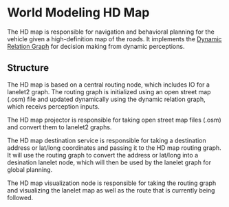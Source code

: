 # World Modeling HD Map

The HD map is responsible for navigation and behavioral planning for the vehicle given a high-definition map of the roads. It implements the [Dynamic Relation Graph](https://ieeexplore.ieee.org/document/9812290) for decision making from dynamic perceptions.

## Structure

The HD map is based on a central routing node, which includes IO for a lanelet2 graph. The routing graph is initialized using an open street map (.osm) file and updated dynamically using the dynamic relation graph, which receivs perception inputs. 

The HD map projector is responsible for taking open street map files (.osm) and convert them to lanelet2 graphs. 

The HD map destination service is responsible for taking a destination address or lat/long coordinates and passing it to the HD map routing graph. It will use the routing graph to convert the address or lat/long into a desination lanelet node, which will then be used by the lanelet graph for global planning.

The HD map visualization node is responsible for taking the routing graph and visualizing the lanelet map as well as the route that is currently being followed.